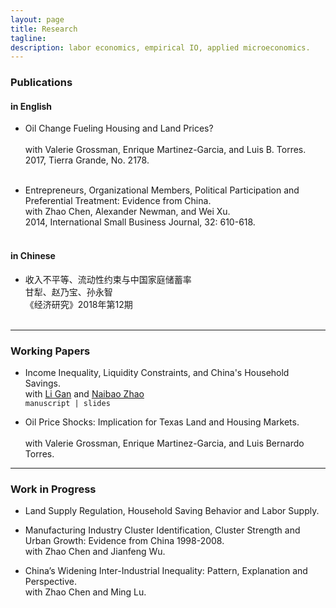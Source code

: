 ```yaml
---
layout: page
title: Research
tagline:
description: labor economics, empirical IO, applied microeconomics.
---
```

<!--
<div class="navbar">
    <div class="navbar-inner">
        <ul class="nav">
<!--            <li><a href="#book">book</a></li>
            <li><a href="#articles">articles</a></li>
            <li><a href="#editorials">editorials</a></li>
            <li><a href="#letters">letters</a></li>
            <li><a href="#chapters">chapters</a></li> 
            <li><a href="#wp">working papers</a></li>
            <li><a href="#wip">work in progress</a></li>
        </ul>
    </div>
</div>

<!--
### <a name="book"></a>book

<!--
**Broman KW**, Sen &#346; (2009) A Guide to QTL Mapping with R/qtl.  Springer, New York
[![Online complements](icons16/html-icon.png)](http://www.rqtl.org/book)
[![Amazon](icons16/amazon-icon.png)](https://www.amazon.com/gp/product/0387921249?ie=UTF8&tag=7210-20)
[![Springer](icons16/springer-icon.png)](http://www.springer.com/978-0-387-92124-2)
[![R/qtl](icons16/R-icon.png)](http://www.rqtl.org)

<!--
### <a name="articles"></a>journal articles

<!--
#### To appear

<!--
**Broman KW**, Woo KH. Data organization in spreadsheets.
[The American Statistician](http://www.tandfonline.com/toc/utas20/current), to appear
[![pdf](icons16/pdf-icon.png)](https://www.biostat.wisc.edu/~kbroman/publications/dataorg.pdf)
[![GitHub](icons16/github-icon.png)](https://github.com/kbroman/Paper_DataOrg)
<!-- * 148 * -->
<!-- https://doi.org/10.1080/00031305.2017.1375989 -->

<!--
#### 2017

<!--
Weber JL, **Broman KW** (2001) Genotyping for human whole-genome
scans: Past, present, and future.  In: Rao DC, Province MA (eds)
Genetic Dissection of Complex Traits. Vol 42: Advances in Genetics.
Academic Press, New York, pp 77-96
[![PubMed](icons16/pubmed-icon.png)](http://www.ncbi.nlm.nih.gov/pubmed/11037315)
[![pdf (3.2M)](icons16/pdf-icon.png)](http://www.biostat.wisc.edu/~kbroman/publications/weber_broman.pdf)
[![Amazon](icons16/amazon-icon.png)](https://www.amazon.com/gp/product/0120176424?ie=UTF8&tag=7210-20)
<!-- * 3 * -->

<!--
**Broman KW** (1999) Cleaning genotype data.  In: Goldin L, Amos CI,
Chase GA, Goldstein AM, Jarvik GP, Martinez MM, Suarez BK, Weeks DE,
Wijsman EM, MacCluer JE. Genetics Workshop 11: Analysis of genetic and
environmental factors in common diseases.  [Genet Epidemiol](http://www.interscience.wiley.com/jpages/0741-0395/)
17(Supp 1):S79-S83
[![Pubmed](icons16/pubmed-icon.png)](http://www.ncbi.nlm.nih.gov/pubmed/10597416)
[![pdf (95k)](icons16/pdf-icon.png)](http://www.biostat.wisc.edu/~kbroman/publications/gaw11.pdf)
<!-- * 2 * -->

<!--
**Broman KW**, Speed TP (1999) A review of methods for
identifying QTLs in experimental crosses. In: Seillier-Moiseiwitsch F
(ed) Statistics in Molecular Biology and Genetics.  IMS Lecture
Notes-Monograph Series, Vol 33, pp 114-142
[![Abstract](icons16/pubmed-icon.png)](http://www.biostat.wisc.edu/~kbroman/publications/qtlreview_abstract.html)
[![pdf (249k)](icons16/pdf-icon.png)](http://www.biostat.wisc.edu/~kbroman/publications/qtlreview.pdf)
[![Amazon](icons16/amazon-icon.png)](https://www.amazon.com/gp/product/0940600471?ie=UTF8&tag=7210-20)
<!-- * 1 * -->
### <a name="pub"></a>Publications

#### in English

- Oil Change Fueling Housing and Land Prices? <br/>  
  with <a>Valerie Grossman</a>, <a>Enrique Martinez-Garcia</a>, and <a>Luis B. Torres.</a><br/>
  2017, Tierra Grande, No. 2178.<br/><br/>

- Entrepreneurs, Organizational Members, Political Participation and Preferential Treatment: Evidence from China.<br/> 
  with <a>Zhao Chen</a>, <a>Alexander Newman</a>, and <a>Wei Xu.</a><br/>
  2014, International Small Business Journal, 32: 610-618.<br/><br/>
    

#### in Chinese

- 收入不平等、流动性约束与中国家庭储蓄率<br/> 
  甘犁、赵乃宝、孙永智<br/> 
  《经济研究》2018年第12期<br/><br/>


---

### <a name="wp"></a>Working Papers


- Income Inequality, Liquidity Constraints, and China's Household Savings.<br/> 
  with <a href="http://people.tamu.edu/~ganli/" target="_blank"> Li Gan</a> and <a href="http://nzhao925.github.io" target="_blank"> Naibao Zhao</a><br/>
  <code>manuscript | slides</code> <br/>
  
- Oil Price Shocks: Implication for Texas Land and Housing Markets.<br/>  
  with <a>Valerie Grossman</a>, <a>Enrique Martinez-Garcia</a>, and <a>Luis Bernardo Torres.</a><br/>
  
---

### <a name="wip"></a>Work in Progress

- Land Supply Regulation, Household Saving Behavior and Labor Supply.<br/>

- Manufacturing Industry Cluster Identification, Cluster Strength and Urban Growth: Evidence from China 1998-2008.<br/> 
  with <a>Zhao Chen</a> and <a>Jianfeng Wu.</a><br/>
  
- China’s Widening Inter-Industrial Inequality: Pattern, Explanation and Perspective.<br/> 
  with <a>Zhao Chen</a> and <a>Ming Lu.</a><br/><br/>
    
 
 


